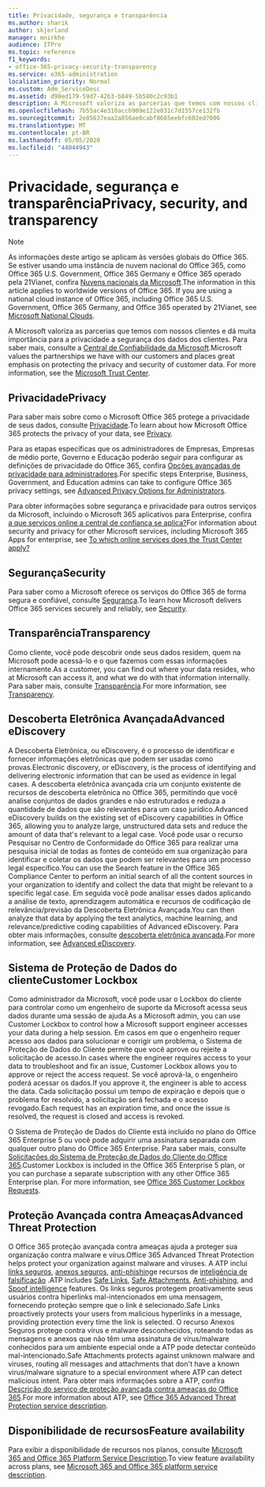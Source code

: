 ```yaml
---
title: Privacidade, segurança e transparência
ms.author: sharik
author: skjerland
manager: mnirkhe
audience: ITPro
ms.topic: reference
f1_keywords:
- office-365-privacy-security-transparency
ms.service: o365-administration
localization_priority: Normal
ms.custom: Adm_ServiceDesc
ms.assetid: d90ed179-59d7-42b3-b849-5b580c2c93b1
description: A Microsoft valoriza as parcerias que temos com nossos clientes e dá muita importância para a privacidade a segurança dos dados dos clientes. Para saber mais, consulte a Central de Confiabilidade da Microsoft.
ms.openlocfilehash: 7b55ac4e310accb909e122e031c7d1557ce132fb
ms.sourcegitcommit: 2e85637eaa2a856ae0cabf8665eebfc602ed7006
ms.translationtype: MT
ms.contentlocale: pt-BR
ms.lasthandoff: 05/05/2020
ms.locfileid: "44044943"
---
```

# <a name="privacy-security-and-transparency"></a><span data-ttu-id="627df-104">Privacidade, segurança e transparência</span><span class="sxs-lookup"><span data-stu-id="627df-104">Privacy, security, and transparency</span></span>

> [!NOTE]
> <span data-ttu-id="627df-p102">As informações deste artigo se aplicam às versões globais do Office 365. Se estiver usando uma instância de nuvem nacional do Office 365, como Office 365 U.S. Government, Office 365 Germany e Office 365 operado pela 21Vianet, confira [Nuvens nacionais da Microsoft](https://go.microsoft.com/fwlink/?linkid=841582).</span><span class="sxs-lookup"><span data-stu-id="627df-p102">The information in this article applies to worldwide versions of Office 365. If you are using a national cloud instance of Office 365, including Office 365 U.S. Government, Office 365 Germany, and Office 365 operated by 21Vianet, see [Microsoft National Clouds](https://go.microsoft.com/fwlink/?linkid=841582).</span></span> 
  
<span data-ttu-id="627df-p103">A Microsoft valoriza as parcerias que temos com nossos clientes e dá muita importância para a privacidade a segurança dos dados dos clientes. Para saber mais, consulte a [Central de Confiabilidade da Microsoft](https://go.microsoft.com/fwlink/?LinkID=717951&amp;clcid=0x409).</span><span class="sxs-lookup"><span data-stu-id="627df-p103">Microsoft values the partnerships we have with our customers and places great emphasis on protecting the privacy and security of customer data. For more information, see the [Microsoft Trust Center](https://go.microsoft.com/fwlink/?LinkID=717951&amp;clcid=0x409).</span></span>
  
## <a name="privacy"></a><span data-ttu-id="627df-109">Privacidade</span><span class="sxs-lookup"><span data-stu-id="627df-109">Privacy</span></span>

<span data-ttu-id="627df-110">Para saber mais sobre como o Microsoft Office 365 protege a privacidade de seus dados, consulte [Privacidade](https://go.microsoft.com/fwlink/?LinkID=717953&amp;clcid=0x409).</span><span class="sxs-lookup"><span data-stu-id="627df-110">To learn about how Microsoft Office 365 protects the privacy of your data, see [Privacy](https://go.microsoft.com/fwlink/?LinkID=717953&amp;clcid=0x409).</span></span> 
  
<span data-ttu-id="627df-111">Para as etapas específicas que os administradores de Empresas, Empresas de médio porte, Governo e Educação poderão seguir para configurar as definições de privacidade do Office 365, confira [Opções avançadas de privacidade para administradores](https://go.microsoft.com/fwlink/p/?LinkID=285202).</span><span class="sxs-lookup"><span data-stu-id="627df-111">For specific steps Enterprise, Business, Government, and Education admins can take to configure Office 365 privacy settings, see [Advanced Privacy Options for Administrators](https://go.microsoft.com/fwlink/p/?LinkID=285202).</span></span>
  
<span data-ttu-id="627df-112">Para obter informações sobre segurança e privacidade para outros serviços da Microsoft, incluindo o Microsoft 365 aplicativos para Enterprise, confira [a que serviços online a central de confiança se aplica?](https://www.microsoft.com/trustcenter/default.aspx)</span><span class="sxs-lookup"><span data-stu-id="627df-112">For information about security and privacy for other Microsoft services, including Microsoft 365 Apps for enterprise, see [To which online services does the Trust Center apply?](https://www.microsoft.com/trustcenter/default.aspx)</span></span>
  
## <a name="security"></a><span data-ttu-id="627df-113">Segurança</span><span class="sxs-lookup"><span data-stu-id="627df-113">Security</span></span>

<span data-ttu-id="627df-114">Para saber como a Microsoft oferece os serviços do Office 365 de forma segura e confiável, consulte [Segurança](https://go.microsoft.com/fwlink/?LinkID=717954&amp;clcid=0x409).</span><span class="sxs-lookup"><span data-stu-id="627df-114">To learn how Microsoft delivers Office 365 services securely and reliably, see [Security](https://go.microsoft.com/fwlink/?LinkID=717954&amp;clcid=0x409).</span></span>
  
## <a name="transparency"></a><span data-ttu-id="627df-115">Transparência</span><span class="sxs-lookup"><span data-stu-id="627df-115">Transparency</span></span>

<span data-ttu-id="627df-116">Como cliente, você pode descobrir onde seus dados residem, quem na Microsoft pode acessá-lo e o que fazemos com essas informações internamente.</span><span class="sxs-lookup"><span data-stu-id="627df-116">As a customer, you can find out where your data resides, who at Microsoft can access it, and what we do with that information internally.</span></span> <span data-ttu-id="627df-117">Para saber mais, consulte [Transparência](https://go.microsoft.com/fwlink/?LinkID=717955&amp;clcid=0x409).</span><span class="sxs-lookup"><span data-stu-id="627df-117">For more information, see [Transparency](https://go.microsoft.com/fwlink/?LinkID=717955&amp;clcid=0x409).</span></span>
  
## <a name="advanced-ediscovery"></a><span data-ttu-id="627df-118">Descoberta Eletrônica Avançada</span><span class="sxs-lookup"><span data-stu-id="627df-118">Advanced eDiscovery</span></span>

<span data-ttu-id="627df-119">A Descoberta Eletrônica, ou eDiscovery, é o processo de identificar e fornecer informações eletrônicas que podem ser usadas como provas.</span><span class="sxs-lookup"><span data-stu-id="627df-119">Electronic discovery, or eDiscovery, is the process of identifying and delivering electronic information that can be used as evidence in legal cases.</span></span> <span data-ttu-id="627df-120">A descoberta eletrônica avançada cria um conjunto existente de recursos de descoberta eletrônica no Office 365, permitindo que você analise conjuntos de dados grandes e não estruturados e reduza a quantidade de dados que são relevantes para um caso jurídico.</span><span class="sxs-lookup"><span data-stu-id="627df-120">Advanced eDiscovery builds on the existing set of eDiscovery capabilities in Office 365, allowing you to analyze large, unstructured data sets and reduce the amount of data that's relevant to a legal case.</span></span> <span data-ttu-id="627df-121">Você pode usar o recurso Pesquisar no Centro de Conformidade do Office 365 para realizar uma pesquisa inicial de todas as fontes de conteúdo em sua organização para identificar e coletar os dados que podem ser relevantes para um processo legal específico.</span><span class="sxs-lookup"><span data-stu-id="627df-121">You can use the Search feature in the Office 365 Compliance Center to perform an initial search of all the content sources in your organization to identify and collect the data that might be relevant to a specific legal case.</span></span> <span data-ttu-id="627df-122">Em seguida você pode analisar esses dados aplicando a análise de texto, aprendizagem automática e recursos de codificação de relevância/previsão da Descoberta Eletrônica Avançada.</span><span class="sxs-lookup"><span data-stu-id="627df-122">You can then analyze that data by applying the text analytics, machine learning, and relevance/predictive coding capabilities of Advanced eDiscovery.</span></span> <span data-ttu-id="627df-123">Para obter mais informações, consulte [descoberta eletrônica avançada](https://go.microsoft.com/fwlink/?LinkID=717971&amp;clcid=0x409).</span><span class="sxs-lookup"><span data-stu-id="627df-123">For more information, see [Advanced eDiscovery](https://go.microsoft.com/fwlink/?LinkID=717971&amp;clcid=0x409).</span></span>
  
## <a name="customer-lockbox"></a><span data-ttu-id="627df-124">Sistema de Proteção de Dados do cliente</span><span class="sxs-lookup"><span data-stu-id="627df-124">Customer Lockbox</span></span>

<span data-ttu-id="627df-125">Como administrador da Microsoft, você pode usar o Lockbox do cliente para controlar como um engenheiro de suporte da Microsoft acessa seus dados durante uma sessão de ajuda.</span><span class="sxs-lookup"><span data-stu-id="627df-125">As a Microsoft admin, you can use Customer Lockbox to control how a Microsoft support engineer accesses your data during a help session.</span></span> <span data-ttu-id="627df-126">Em casos em que o engenheiro requer acesso aos dados para solucionar e corrigir um problema, o Sistema de Proteção de Dados do Cliente permite que você aprove ou rejeite a solicitação de acesso.</span><span class="sxs-lookup"><span data-stu-id="627df-126">In cases where the engineer requires access to your data to troubleshoot and fix an issue, Customer Lockbox allows you to approve or reject the access request.</span></span> <span data-ttu-id="627df-127">Se você aprová-la, o engenheiro poderá acessar os dados.</span><span class="sxs-lookup"><span data-stu-id="627df-127">If you approve it, the engineer is able to access the data.</span></span> <span data-ttu-id="627df-128">Cada solicitação possui um tempo de expiração e depois que o problema for resolvido, a solicitação será fechada e o acesso revogado.</span><span class="sxs-lookup"><span data-stu-id="627df-128">Each request has an expiration time, and once the issue is resolved, the request is closed and access is revoked.</span></span>
  
<span data-ttu-id="627df-p107">O Sistema de Proteção de Dados do Cliente está incluído no plano do Office 365 Enterprise 5 ou você pode adquirir uma assinatura separada com qualquer outro plano do Office 365 Enterprise. Para saber mais, consulte [Solicitações do Sistema de Proteção de Dados do Cliente do Office 365](https://go.microsoft.com/fwlink/?LinkID=717969&amp;clcid=0x409).</span><span class="sxs-lookup"><span data-stu-id="627df-p107">Customer Lockbox is included in the Office 365 Enterprise 5 plan, or you can purchase a separate subscription with any other Office 365 Enterprise plan. For more information, see [Office 365 Customer Lockbox Requests](https://go.microsoft.com/fwlink/?LinkID=717969&amp;clcid=0x409).</span></span>
  
## <a name="advanced-threat-protection"></a><span data-ttu-id="627df-131">Proteção Avançada contra Ameaças</span><span class="sxs-lookup"><span data-stu-id="627df-131">Advanced Threat Protection</span></span>

<span data-ttu-id="627df-132">O Office 365 proteção avançada contra ameaças ajuda a proteger sua organização contra malware e vírus.</span><span class="sxs-lookup"><span data-stu-id="627df-132">Office 365 Advanced Threat Protection helps protect your organization against malware and viruses.</span></span> <span data-ttu-id="627df-133">A ATP inclui [links seguros](https://docs.microsoft.com/office365/securitycompliance/atp-safe-links), [anexos seguros](https://docs.microsoft.com/office365/securitycompliance/atp-safe-attachments), [anti-phishing](https://docs.microsoft.com/office365/securitycompliance/atp-anti-phishing)e recursos de [inteligência de falsificação](https://docs.microsoft.com/office365/securitycompliance/learn-about-spoof-intelligence) .</span><span class="sxs-lookup"><span data-stu-id="627df-133">ATP includes [Safe Links](https://docs.microsoft.com/office365/securitycompliance/atp-safe-links), [Safe Attachments](https://docs.microsoft.com/office365/securitycompliance/atp-safe-attachments), [Anti-phishing](https://docs.microsoft.com/office365/securitycompliance/atp-anti-phishing), and [Spoof intelligence](https://docs.microsoft.com/office365/securitycompliance/learn-about-spoof-intelligence) features.</span></span> <span data-ttu-id="627df-134">Os links seguros protegem proativamente seus usuários contra hiperlinks mal-intencionados em uma mensagem, fornecendo proteção sempre que o link é selecionado.</span><span class="sxs-lookup"><span data-stu-id="627df-134">Safe Links proactively protects your users from malicious hyperlinks in a message, providing protection every time the link is selected.</span></span> <span data-ttu-id="627df-135">O recurso Anexos Seguros protege contra vírus e malware desconhecidos, roteando todas as mensagens e anexos que não têm uma assinatura de vírus/malware conhecidos para um ambiente especial onde a ATP pode detectar conteúdo mal-intencionado.</span><span class="sxs-lookup"><span data-stu-id="627df-135">Safe Attachments protects against unknown malware and viruses, routing all messages and attachments that don't have a known virus/malware signature to a special environment where ATP can detect malicious intent.</span></span> <span data-ttu-id="627df-136">Para obter mais informações sobre a ATP, confira [Descrição do serviço de proteção avançada contra ameaças do Office 365](../office-365-advanced-threat-protection-service-description.md).</span><span class="sxs-lookup"><span data-stu-id="627df-136">For more information about ATP, see [Office 365 Advanced Threat Protection service description](../office-365-advanced-threat-protection-service-description.md).</span></span>
  
## <a name="feature-availability"></a><span data-ttu-id="627df-137">Disponibilidade de recursos</span><span class="sxs-lookup"><span data-stu-id="627df-137">Feature availability</span></span>

<span data-ttu-id="627df-138">Para exibir a disponibilidade de recursos nos planos, consulte [Microsoft 365 and Office 365 Platform Service Description](office-365-platform-service-description.md).</span><span class="sxs-lookup"><span data-stu-id="627df-138">To view feature availability across plans, see [Microsoft 365 and Office 365 platform service description](office-365-platform-service-description.md).</span></span>
  